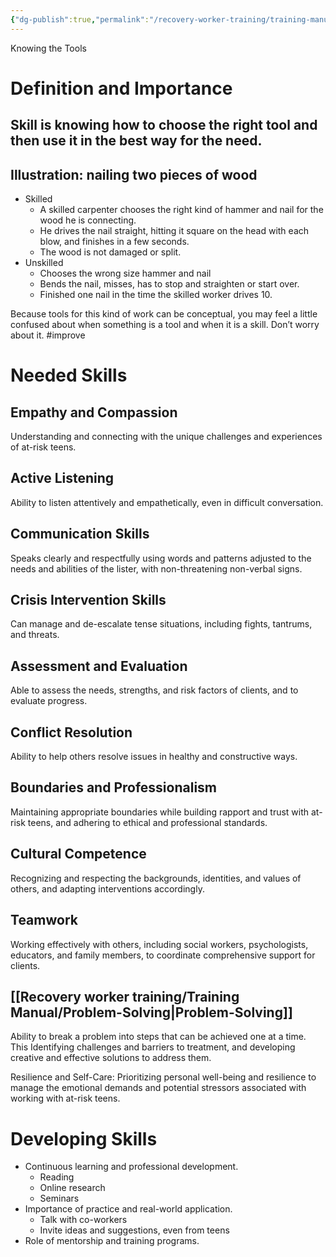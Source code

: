 ```yaml
---
{"dg-publish":true,"permalink":"/recovery-worker-training/training-manual/worker-skills/"}
---
```


Knowing the Tools
# Definition and Importance

## Skill is knowing how to choose the right tool and then use it in the best way for the need.
## Illustration: nailing two pieces of wood
- Skilled
	- A skilled carpenter chooses the right kind of hammer and nail for the wood he is connecting.
	- He drives the nail straight, hitting it square on the head with each blow, and finishes in a few seconds.
	- The wood is not damaged or split. 
- Unskilled
	- Chooses the wrong size hammer and nail
	- Bends the nail, misses, has to stop and straighten or start over. 
	- Finished one nail in the time the skilled worker drives 10.

Because tools for this kind of work can be conceptual, you may feel a little confused about when something is a tool and when it is a skill. Don’t worry about it. #improve

# Needed Skills

## Empathy and Compassion
Understanding and connecting with the unique challenges and experiences of at-risk teens.

## Active Listening
Ability to listen attentively and empathetically, even in difficult conversation.

## Communication Skills
Speaks clearly and respectfully using words and patterns adjusted to the needs and abilities of the lister, with non-threatening non-verbal signs.

## Crisis Intervention Skills 
Can manage and de-escalate tense situations, including fights, tantrums, and threats.

## Assessment and Evaluation
Able to assess the needs, strengths, and risk factors of clients, and to evaluate progress.

## Conflict Resolution
Ability to help others resolve issues in healthy and constructive ways.

## Boundaries and Professionalism
Maintaining appropriate boundaries while building rapport and trust with at-risk teens, and adhering to ethical and professional standards.

## Cultural Competence
Recognizing and respecting the backgrounds, identities, and values of others, and adapting interventions accordingly.

## Teamwork
Working effectively with others, including social workers, psychologists, educators, and family members, to coordinate comprehensive support for clients.

## [[Recovery worker training/Training Manual/Problem-Solving\|Problem-Solving]]
Ability to break a problem into steps that can be achieved one at a time. This Identifying challenges and barriers to treatment, and developing creative and effective solutions to address them.

Resilience and Self-Care: Prioritizing personal well-being and resilience to manage the emotional demands and potential stressors associated with working with at-risk teens.

# Developing Skills

- Continuous learning and professional development.
	- Reading
	- Online research
	- Seminars
- Importance of practice and real-world application.
	- Talk with co-workers
	- Invite ideas and suggestions, even from teens
- Role of mentorship and training programs.